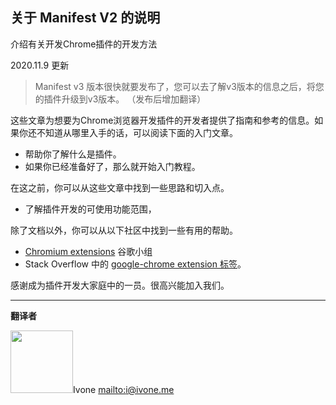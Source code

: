 ## 关于 Manifest V2 的说明

介绍有关开发Chrome插件的开发方法

2020.11.9 更新

> Manifest v3 版本很快就要发布了，您可以去了解v3版本的信息之后，将您的插件升级到v3版本。 （发布后增加翻译）

这些文章为想要为Chrome浏览器开发插件的开发者提供了指南和参考的信息。如果你还不知道从哪里入手的话，可以阅读下面的入门文章。

- 帮助你了解什么是插件。
- 如果你已经准备好了，那么就开始入门教程。

在这之前，你可以从这些文章中找到一些思路和切入点。

- 了解插件开发的可使用功能范围，

除了文档以外，你可以从以下社区中找到一些有用的帮助。

- [Chromium extensions](https://groups.google.com/a/chromium.org/g/chromium-extensions) 谷歌小组
- Stack Overflow 中的 [google-chrome extension 标签](https://stackoverflow.com/tags/google-chrome-extension/info)。

感谢成为插件开发大家庭中的一员。很高兴能加入我们。

---

**翻译者**

<img src="https://avatars.githubusercontent.com/u/44830618?s=460&u=0239ed57db6c6a84d084ceb63d397c3cb39db0de&v=4" width="100px">Ivone [mailto:i@ivone.me](i@ivone.me)


